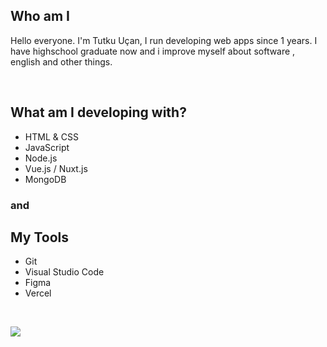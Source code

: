 ## Who am I

Hello everyone. I'm Tutku Uçan, I run developing web apps since 1 years. I have highschool graduate now and i improve myself about software , english and other things.

<br>

## What am I developing with?
- HTML & CSS
- JavaScript
- Node.js
- Vue.js / Nuxt.js
- MongoDB

### and

## My Tools
- Git
- Visual Studio Code
- Figma
- Vercel

<br>

![](https://wallpapercave.com/wp/wp5026434.jpg)


